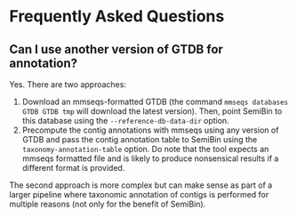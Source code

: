 # Frequently Asked Questions

## Can I use another version of GTDB for annotation?

Yes. There are two approaches:

1. Download an mmseqs-formatted GTDB (the command `mmseqs databases GTDB GTDB
   tmp` will download the latest version). Then, point SemiBin to this database
   using the `--reference-db-data-dir` option.
2. Precompute the contig annotations with mmseqs using any version of GTDB and
   pass the contig annotation table to SemiBin using the
   `taxonomy-annotation-table` option. Do note that the tool expects an mmseqs
   formatted file and is likely to produce nonsensical results if a different
   format is provided.

The second approach is more complex but can make sense as part of a larger
pipeline where taxonomic annotation of contigs is performed for multiple
reasons (not only for the benefit of SemiBin).

